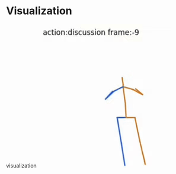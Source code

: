 # Visualization
visualization
![Image text](https://github.com/zjhzjhzjhzjhzjh/Visualization/blob/main/gif/discussion.gif)
